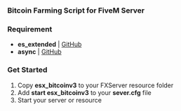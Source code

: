 ### Bitcoin Farming Script for FiveM Server

### Requirement
- **es_extended** | [GitHub](https://github.com/ESX-Org/es_extended)
- **async** | [GitHub](https://github.com/ESX-Org/async)

### Get Started
1) Copy **esx_bitcoinv3** to your FXServer resource folder
2) Add **start esx_bitcoinv3** to your **sever.cfg** file
3) Start your server or resource
